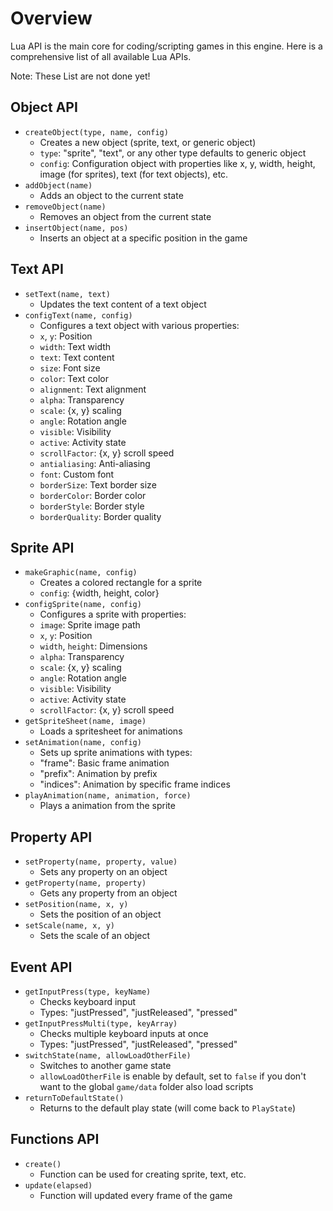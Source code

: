 # Overview
Lua API is the main core for coding/scripting games in this engine. Here is a comprehensive list of all available Lua APIs.

Note: These List are not done yet!

## Object API
- `createObject(type, name, config)`
    - Creates a new object (sprite, text, or generic object)
    - `type`: "sprite", "text", or any other type defaults to generic object
    - `config`: Configuration object with properties like x, y, width, height, image (for sprites), text (for text objects), etc.
- `addObject(name)`
    - Adds an object to the current state
- `removeObject(name)`
    - Removes an object from the current state
- `insertObject(name, pos)`
    - Inserts an object at a specific position in the game

## Text API
- `setText(name, text)`
    - Updates the text content of a text object
- `configText(name, config)`
    - Configures a text object with various properties:
    - `x`, `y`: Position
    - `width`: Text width
    - `text`: Text content
    - `size`: Font size
    - `color`: Text color
    - `alignment`: Text alignment
    - `alpha`: Transparency
    - `scale`: {x, y} scaling
    - `angle`: Rotation angle
    - `visible`: Visibility
    - `active`: Activity state
    - `scrollFactor`: {x, y} scroll speed
    - `antialiasing`: Anti-aliasing
    - `font`: Custom font
    - `borderSize`: Text border size
    - `borderColor`: Border color
    - `borderStyle`: Border style
    - `borderQuality`: Border quality

## Sprite API
- `makeGraphic(name, config)`
    - Creates a colored rectangle for a sprite
    - `config`: {width, height, color}
- `configSprite(name, config)`
    - Configures a sprite with properties:
    - `image`: Sprite image path
    - `x`, `y`: Position
    - `width`, `height`: Dimensions
    - `alpha`: Transparency
    - `scale`: {x, y} scaling
    - `angle`: Rotation angle
    - `visible`: Visibility
    - `active`: Activity state
    - `scrollFactor`: {x, y} scroll speed
- `getSpriteSheet(name, image)`
    - Loads a spritesheet for animations
- `setAnimation(name, config)`
    - Sets up sprite animations with types:
    - "frame": Basic frame animation
    - "prefix": Animation by prefix
    - "indices": Animation by specific frame indices
- `playAnimation(name, animation, force)`
    - Plays a animation from the sprite

## Property API
- `setProperty(name, property, value)`
    - Sets any property on an object
- `getProperty(name, property)`
    - Gets any property from an object
- `setPosition(name, x, y)`
    - Sets the position of an object
- `setScale(name, x, y)`
    - Sets the scale of an object

## Event API
- `getInputPress(type, keyName)`
    - Checks keyboard input
    - Types: "justPressed", "justReleased", "pressed"
- `getInputPressMulti(type, keyArray)`
    - Checks multiple keyboard inputs at once
    - Types: "justPressed", "justReleased", "pressed"
- `switchState(name, allowLoadOtherFile)`
    - Switches to another game state
    - `allowLoadOtherFile` is enable by default, set to `false` if you don't want to the global `game/data` folder also load scripts
- `returnToDefaultState()`
    - Returns to the default play state (will come back to `PlayState`)

## Functions API
- `create()`
    - Function can be used for creating sprite, text, etc.
- `update(elapsed)`
    - Function will updated every frame of the game